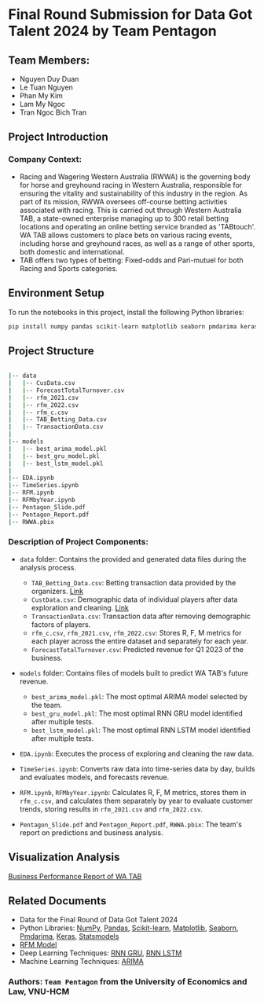 # Final Round Submission for Data Got Talent 2024 by Team Pentagon
## Team Members:
- Nguyen Duy Duan
- Le Tuan Nguyen
- Phan My Kim
- Lam My Ngoc
- Tran Ngoc Bich Tran

## Project Introduction
### Company Context:
- Racing and Wagering Western Australia (RWWA) is the governing body for horse and greyhound racing in Western Australia, responsible for ensuring the vitality and sustainability of this industry in the region. As part of its mission, RWWA oversees off-course betting activities associated with racing. This is carried out through Western Australia TAB, a state-owned enterprise managing up to 300 retail betting locations and operating an online betting service branded as 'TABtouch'. WA TAB allows customers to place bets on various racing events, including horse and greyhound races, as well as a range of other sports, both domestic and international.
- TAB offers two types of betting: Fixed-odds and Pari-mutuel for both Racing and Sports categories.

## Environment Setup

To run the notebooks in this project, install the following Python libraries:

```bash
pip install numpy pandas scikit-learn matplotlib seaborn pmdarima keras statsmodels
```

## Project Structure

```bash

|-- data
|   |-- CusData.csv
|   |-- ForecastTotalTurnover.csv
|   |-- rfm_2021.csv
|   |-- rfm_2022.csv
|   |-- rfm_c.csv
|   |-- TAB_Betting_Data.csv
|   |-- TransactionData.csv
|
|-- models
|   |-- best_arima_model.pkl
|   |-- best_gru_model.pkl
|   |-- best_lstm_model.pkl
|
|-- EDA.ipynb
|-- TimeSeries.ipynb
|-- RFM.ipynb
|-- RFMbyYear.ipynb
|-- Pentagon_Slide.pdf
|-- Pentagon_Report.pdf
|-- RWWA.pbix
```

### Description of Project Components:
- `data` folder: Contains the provided and generated data files during the analysis process.
  - `TAB_Betting_Data.csv`: Betting transaction data provided by the organizers. [Link](https://zrcy7-my.sharepoint.com/:x:/g/personal/ndoubled26_zrcy7_onmicrosoft_com/EfXNOsY7tOlEkaOUmszG7zUBLIKjzYkPg5WO6WgiplR0XA?e=FsTXPs)
  - `CustData.csv`: Demographic data of individual players after data exploration and cleaning. [Link](https://zrcy7-my.sharepoint.com/:x:/g/personal/ndoubled26_zrcy7_onmicrosoft_com/ESPsU6ArpRtEgsbUDKNV9JEBijfRpNtNVG_uhcA-enpiqw?e=D13sBB)
  - `TransactionData.csv`: Transaction data after removing demographic factors of players.
  - `rfm_c.csv`, `rfm_2021.csv`, `rfm_2022.csv`: Stores R, F, M metrics for each player across the entire dataset and separately for each year.
  - `ForecastTotalTurnover.csv`: Predicted revenue for Q1 2023 of the business.

- `models` folder: Contains files of models built to predict WA TAB's future revenue.
  - `best_arima_model.pkl`: The most optimal ARIMA model selected by the team.
  - `best_gru_model.pkl`: The most optimal RNN GRU model identified after multiple tests.
  - `best_lstm_model.pkl`: The most optimal RNN LSTM model identified after multiple tests.

- `EDA.ipynb`: Executes the process of exploring and cleaning the raw data.

- `TimeSeries.ipynb`: Converts raw data into time-series data by day, builds and evaluates models, and forecasts revenue.

- `RFM.ipynb`, `RFMbyYear.ipynb`: Calculates R, F, M metrics, stores them in `rfm_c.csv`, and calculates them separately by year to evaluate customer trends, storing results in `rfm_2021.csv` and `rfm_2022.csv`.

- `Pentagon_Slide.pdf` and `Pentagon_Report.pdf`, `RWWA.pbix`: The team's report on predictions and business analysis.

## Visualization Analysis
[Business Performance Report of WA TAB](https://app.powerbi.com/view?r=eyJrIjoiNGZiMDAwZTUtZjU3NC00YjM1LThmYjktMjBhZTg0NTljYmY0IiwidCI6IjY4NDJkZjllLTQwMmUtNDg1OC04OTNiLTY5YzIwNGUxOTgyMSIsImMiOjEwfQ%3D%3D&pageName=ReportSection&fbclid=IwAR3u9Ox69hszMHjlqyLpCYPYoOFMd0S-UV8hVDfp_lF802CL3RvBvzVc2f4_aem_ASIYly-TgWpv9NVkATJKZDRNGJ7RRZh5u-nsxj5ov1Oy6h_i9U8A5ETUQt3UtCGI3P3stsS0TotffyNo3ug5JVwM)

## Related Documents

- Data for the Final Round of Data Got Talent 2024
- Python Libraries: 
[NumPy](https://numpy.org/),
[Pandas](https://pandas.pydata.org/),
[Scikit-learn](https://scikit-learn.org/stable/),
[Matplotlib](https://matplotlib.org/),
[Seaborn](https://seaborn.pydata.org/),
[Pmdarima](https://pypi.org/project/pmdarima/),
[Keras](https://keras.io/guides/),
[Statsmodels](https://www.statsmodels.org/stable/index.html)
- [RFM Model](https://www.putler.com/rfm-analysis/)
- Deep Learning Techniques: [RNN GRU](https://www.geeksforgeeks.org/gated-recurrent-unit-networks/),
[RNN LSTM](https://www.geeksforgeeks.org/long-short-term-memory-lstm-rnn-in-tensorflow/)
- Machine Learning Techniques: [ARIMA](https://www.machinelearningplus.com/time-series/arima-model-time-series-forecasting-python/)

### Authors: `Team Pentagon` from the University of Economics and Law, VNU-HCM
